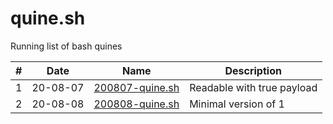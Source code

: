 # quine.sh

Running list of bash quines

|  #  |   Date   |      Name       |        Description         | 
| --- | -------- | --------------- | -------------------------- |
|  1  | 20-08-07 | [200807-quine.sh](https://github.com/temptemp3/quine.sh/blob/master/200807-quine.sh) | Readable with true payload |
|  2  | 20-08-08 | [200808-quine.sh](https://github.com/temptemp3/quine.sh/blob/master/200808-quine.sh) | Minimal version of 1       |

